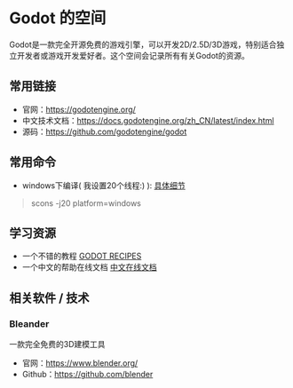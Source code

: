 # Godot 的空间

Godot是一款完全开源免费的游戏引擎，可以开发2D/2.5D/3D游戏，特别适合独立开发者或游戏开发爱好者。这个空间会记录所有有关Godot的资源。

## 常用链接 
- 官网：https://godotengine.org/
- 中文技术文档：https://docs.godotengine.org/zh_CN/latest/index.html
- 源码：https://github.com/godotengine/godot

## 常用命令

- windows下编译( 我设置20个线程:) ): [具体细节](https://docs.godotengine.org/zh_CN/latest/development/compiling/compiling_for_windows.html)
> scons -j20 platform=windows

## 学习资源
- 一个不错的教程 [ GODOT RECIPES ](https://kidscancode.org/godot_recipes/)
- 一个中文的帮助在线文档 [中文在线文档](https://www.bookstack.cn/read/godotengine-3.3-zh/%E5%B8%B8%E8%A7%84.md)

## 相关软件 / 技术

### Bleander
一款完全免费的3D建模工具
- 官网：https://www.blender.org/
- Github：https://github.com/blender

